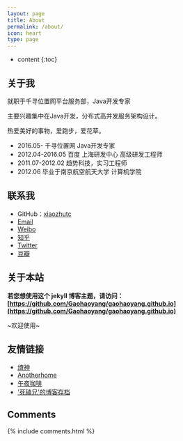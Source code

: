 ```yaml
---
layout: page
title: About
permalink: /about/
icon: heart
type: page
---
```


* content
{:toc}

## 关于我

就职于千寻位置网平台服务部，Java开发专家

主要兴趣集中在Java开发，分布式高并发服务架构设计。

热爱美好的事物，爱跑步，爱花草。

* 2016.05-          千寻位置网 Java开发专家
* 2012.04-2016.05   百度 上海研发中心 高级研发工程师
* 2011.07-2012.02   趋势科技，实习工程师
* 2012.06           毕业于南京航空航天大学 计算机学院

## 联系我

* GitHub：[xiaozhutc](https://github.com/xiaozhutc)
* [Email](mailto://xiaozhu_tc@yeah.net)
* [Weibo](http://weibo.com/?)
* [知乎](https://www.zhihu.com/people/?)
* [Twitter](https://twitter.com/xiaozhutc)
* [豆瓣](https://www.douban.com/people/42525035/)

## 关于本站

**若您想使用这个 jekyll 博客主题，请访问：[https://github.com/Gaohaoyang/gaohaoyang.github.io](https://github.com/Gaohaoyang/gaohaoyang.github.io)**

~欢迎使用~


## 友情链接

* [绮神](http://www.liaoqiqi.com) 
* [Anotherhome](https://www.anotherhome.net) 
* [午夜咖啡](http://jolestar.com/)
* ['死磕兄'的博客存档](http://cmsblogs.com/?page_id=111)

## Comments

{% include comments.html %}
